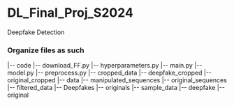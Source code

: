 # DL_Final_Proj_S2024
Deepfake Detection

### Organize files as such
|-- code
    |-- download_FF.py
    |-- hyperparameters.py
    |-- main.py
    |-- model.py
    |-- preprocess.py
|-- cropped_data
    |-- deepfake_cropped
    |-- original_cropped
|-- data
    |-- manipulated_sequences
    |-- original_sequences
|-- filtered_data
    |-- Deepfakes
    |-- originals
|-- sample_data
    |-- deepfake
    |-- original